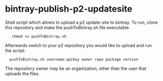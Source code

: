 bintray-publish-p2-updatesite
=============================

Shell script which allows to upload a p2 update-site to bintray. To run, clone this repository and make the pushToBintray.sh file executable.
```
   chmod +x pushToBintray.sh
```  
Afterwards switch to your p2 repository you would like to upload and run the script:
```
  pushToBintray.sh username:apikey owner repo package version
```

The repository owner may be an organization, other than the user that uploads the files.

